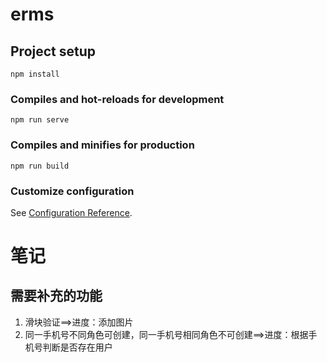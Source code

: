 # erms

## Project setup
```
npm install
```

### Compiles and hot-reloads for development
```
npm run serve
```

### Compiles and minifies for production
```
npm run build
```

### Customize configuration
See [Configuration Reference](https://cli.vuejs.org/config/).

# 笔记
## 需要补充的功能
1. 滑块验证==>进度：添加图片
2. 同一手机号不同角色可创建，同一手机号相同角色不可创建==>进度：根据手机号判断是否存在用户
